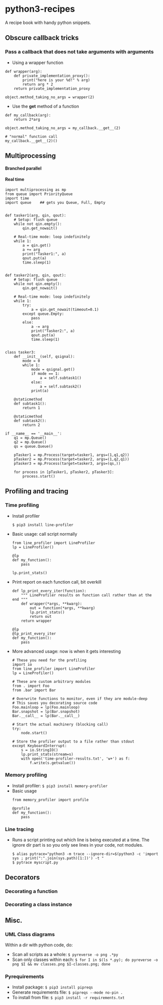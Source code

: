 # python3-recipes  
A recipe book with handy python snippets.  

## Obscure callback tricks 

### Pass a callback that does not take arguments with arguments
- Using a wrapper function
```
def wrapper(arg):  
    def private_implementation_proxy():
        print("here is your %d!" % arg)
        return arg * 2 
    return private_implementation_proxy
   
object.method_taking_no_args = wrapper(2)
```

- Use the __get__ method of a function
```
def my_callback(arg):
    return 2*arg

object.method_taking_no_args = my_callback.__get__(2)

# "normal" function call 
my_callback.__get__(2)()
```


## Multiprocessing  
#### Branched parallel  
#### Real time  
```
import multiprocessing as mp
from queue import PriorityQueue
import time
import queue    ## gets you Queue, Full, Empty


def tasker1(arg, qin, qout):
    # Setup: flush queue
    while not qin.empty():
        qin.get_nowait()

    # Real-time mode: loop indefinitely
    while 1:
        a = qin.get()
        a += arg
        print("Tasker1:", a)
        qout.put(a)
        time.sleep(1)


def tasker2(arg, qin, qout):
    # Setup: flush queue
    while not qin.empty():
        qin.get_nowait()

    # Real-time mode: loop indefinitely
    while 1:
        try:
            a = qin.get_nowait(timeout=0.1)
        except queue.Empty:
            pass
        else:
            a -= arg
            print("Tasker2:", a)
            qout.put(a)
            time.sleep(1)
            

class tasker3:
    def __init__(self, qsignal):
        mode = 0
        while 1:
            mode = qsignal.get()
            if mode == 1:
                a = self.subtask1()
            else:
                a = self.subtask2()
            print(a)

    @staticmethod
    def subtask1():
        return 1
        
    @staticmethod
    def subtask2():
        return 2

if __name__ == '__main__':
    q1 = mp.Queue()
    q2 = mp.Queue()
    qs = queue.Queue()

    pTasker1 = mp.Process(target=tasker1, args=(1,q1,q2))
    pTasker2 = mp.Process(target=tasker2, args=(1,q2,q1))
    pTasker3 = mp.Process(target=tasker3, args=(qs,))

    for process in [pTasker1, pTasker2, pTasker3]:
        process.start()

```

## Profiling and tracing  
### Time profiling   
- Install profiler  
    ```  
    $ pip3 install line-profiler   
    ```  
- Basic usage: call script normally
    ```  
    from line_profiler import LineProfiler  
    lp = LineProfiler()  

    @lp  
    def my_function():  
        pass  
  
    lp.print_stats()  
    ```  
- Print report on each function call, bit overkill
    ```  
    def lp_print_every_iter(function):
        """ LineProfiler results on function call rather than at the end """
        def wrapper(*args, **kwarg):
            out = function(*args, **kwarg)
            lp.print_stats()
            return out
        return wrapper

    @lp
    @lp_print_every_iter
    def my_function():
        pass
    ``` 
    
- More advanced usage: now is when it gets interesting

    ```
    # These you need for the profiling
    import io
    from line_profiler import LineProfiler
    lp = LineProfiler()

    # These are custom arbitrary modules
    from . import Foo
    from .bar import Bar

    # Overwrite functions to monitor, even if they are module-deep
    # This saves you decorating source code
    Foo.mainloop = lp(Foo.mainloop)
    Bar.snapshot = lp(Bar.snapshot)
    Bar.__call__ = lp(Bar.__call__)

    # Start the actual machinery (blocking call)
    try:
        node.start() 

    # Store the profiler output to a file rather than stdout
    except KeyboardInterrupt:
        s = io.StringIO()
        lp.print_stats(stream=s)
        with open('time-profiler-results.txt', 'w+') as f:
            f.write(s.getvalue())

    ```


### Memory profiling  
- Install profiler: `$ pip3 install memory-profiler`
- Basic usage
    ```
    from memory_profiler import profile  

    @profile  
    def my_function():  
        pass  
    ```

### Line tracing  
- Runs a script printing out which line is being executed at a time. The ignore dir part is so you only see lines in your code, not modules.
    ```
    $ alias pytrace="python3 -m trace --ignore-dir=$(python3 -c 'import sys ; print(":".join(sys.path)[1:])') -t "
    $ pytrace myscript.py
    ```
    
## Decorators  
### Decorating a function  
### Decorating a class instance  


## Misc.  
### UML Class diagrams  
Within a dir with python code, do:  
- Scan all scripts as a whole: `$ pyreverse -o png .*py`  
- Scan only classes within each: `$ for I in $(ls *.py); do pyreverse -o png $I && mv classes.png $I-classes.png; done`  

### Pyrequirements  
- Install package: `$ pip3 install pipreqs`  
- Generate requirements file: `$ pipreqs --mode no-pin .`   
- To install from file: `$ pip3 install -r requirements.txt`  
